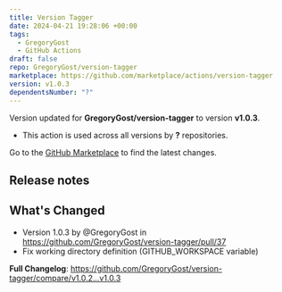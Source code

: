```yaml
---
title: Version Tagger
date: 2024-04-21 19:28:06 +00:00
tags:
  - GregoryGost
  - GitHub Actions
draft: false
repo: GregoryGost/version-tagger
marketplace: https://github.com/marketplace/actions/version-tagger
version: v1.0.3
dependentsNumber: "?"
---
```



Version updated for **GregoryGost/version-tagger** to version **v1.0.3**.
- This action is used across all versions by **?** repositories.

Go to the [GitHub Marketplace](https://github.com/marketplace/actions/version-tagger) to find the latest changes.

## Release notes

## What's Changed
* Version 1.0.3 by @GregoryGost in https://github.com/GregoryGost/version-tagger/pull/37
* Fix working directory definition (GITHUB_WORKSPACE variable)

**Full Changelog**: https://github.com/GregoryGost/version-tagger/compare/v1.0.2...v1.0.3
